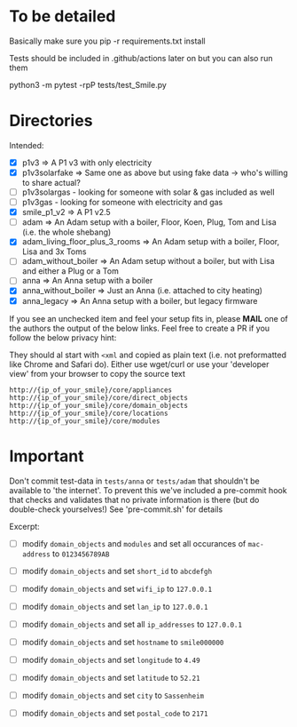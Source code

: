 # To be detailed

Basically make sure you pip -r requirements.txt install

Tests should be included in .github/actions later on but you can also run them

python3 -m pytest -rpP tests/test_Smile.py

# Directories

Intended:

 - [x] p1v3 => A P1 v3 with only electricity
 - [x] p1v3solarfake => Same one as above but using fake data -> who's willing to share actual?
 - [ ] p1v3solargas - looking for someone with solar & gas included as well
 - [ ] p1v3gas - looking for someone with electricity and gas
 - [x] smile_p1_v2 => A P1 v2.5
 - [ ] adam => An Adam setup with a boiler, Floor, Koen, Plug, Tom and Lisa (i.e. the whole shebang)
 - [x] adam_living_floor_plus_3_rooms => An Adam setup with a boiler, Floor, Lisa and 3x Toms
 - [ ] adam_without_boiler => An Adam setup without a boiler, but with Lisa and either a Plug or a Tom
 - [ ] anna => An Anna setup with a boiler
 - [x] anna_without_boiler => Just an Anna (i.e. attached to city heating)
 - [x] anna_legacy => An Anna setup with a boiler, but legacy firmware

If you see an unchecked item and feel your setup fits in, please **MAIL** one of the authors the output of the below links. Feel free to create a PR if you follow the below privacy hint:

They should al start with `<xml` and copied as plain text (i.e. not preformatted like Chrome and Safari do).
Either use wget/curl or use your 'developer view' from your browser to copy the source text
 
```
http://{ip_of_your_smile}/core/appliances
http://{ip_of_your_smile}/core/direct_objects
http://{ip_of_your_smile}/core/domain_objects
http://{ip_of_your_smile}/core/locations
http://{ip_of_your_smile}/core/modules
```

# Important

Don't commit test-data in `tests/anna` or `tests/adam` that shouldn't be available to 'the internet'.
To prevent this we've included a pre-commit hook that checks and validates that no private information is there (but do double-check yourselves!)
See 'pre-commit.sh' for details

Excerpt:

 - [ ] modify `domain_objects` and `modules` and set all occurances of `mac-address` to `0123456789AB`
 - [ ] modify `domain_objects` and set `short_id` to `abcdefgh`
 - [ ] modify `domain_objects` and set `wifi_ip` to `127.0.0.1`
 - [ ] modify `domain_objects` and set `lan_ip` to `127.0.0.1`
 - [ ] modify `domain_objects` and set all `ip_addresses` to `127.0.0.1`
 - [ ] modify `domain_objects` and set `hostname` to `smile000000`
 - [ ] modify `domain_objects` and set `longitude` to `4.49`
 - [ ] modify `domain_objects` and set `latitude` to `52.21`
 - [ ] modify `domain_objects` and set `city` to `Sassenheim`
 - [ ] modify `domain_objects` and set `postal_code` to `2171`


